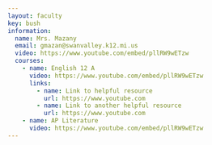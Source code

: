 ```yaml
---
layout: faculty
key: bush
information:
  name: Mrs. Mazany
  email: gmazan@swanvalley.k12.mi.us
  video: https://www.youtube.com/embed/pllRW9wETzw
  courses:
    - name: English 12 A
      video: https://www.youtube.com/embed/pllRW9wETzw
      links:
        - name: Link to helpful resource
          url: https://www.youtube.com
        - name: Link to another helpful resource
          url: https://www.youtube.com
    - name: AP Literature
      video: https://www.youtube.com/embed/pllRW9wETzw
---
```


